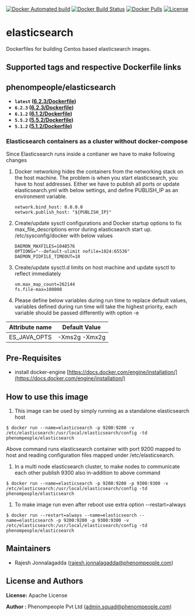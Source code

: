 [![Docker Automated build](https://img.shields.io/docker/automated/phenompeople/elasticsearch.svg?style=plastic)](https://hub.docker.com/r/phenompeople/elasticsearch/)
[![Docker Build Status](https://img.shields.io/docker/build/phenompeople/elasticsearch.svg?style=plastic)](https://hub.docker.com/r/phenompeople/elasticsearch/)
[![Docker Pulls](https://img.shields.io/docker/pulls/phenompeople/elasticsearch.svg?style=plastic)](https://hub.docker.com/r/phenompeople/elasticsearch/)
[![License](https://img.shields.io/badge/License-Apache%202.0-blue.svg)](https://opensource.org/licenses/Apache-2.0)

# elasticsearch 

Dockerfiles for building Centos based elasticsearch images.

## Supported tags and respective Dockerfile links

## phenompeople/elasticsearch

* **`latest`		([6.2.3/Dockerfile](https://bitbucket.org/phenompeople/elasticsearch/src/master/6.2.3/Dockerfile))**
* **`6.2.3` 		([6.2.3/Dockerfile](https://bitbucket.org/phenompeople/elasticsearch/src/master/6.2.3/Dockerfile))**
* **`6.1.2` 		([6.1.2/Dockerfile](https://bitbucket.org/phenompeople/elasticsearch/src/master/6.1.2/Dockerfile))**
* **`5.5.2` 		([5.5.2/Dockerfile](https://bitbucket.org/phenompeople/elasticsearch/src/master/5.5.2/Dockerfile))**
* **`5.1.2` 		([5.1.2/Dockerfile](https://bitbucket.org/phenompeople/elasticsearch/src/master/5.1.2/Dockerfile))**

### Elasticsearch containers as a cluster without docker-compose 

Since Elasticsearch runs inside a contianer we have to make following changes

1. Docker networking hides the containers from the networking stack on the host machine. The problem is when you start elasticsearch, you have to host addresses. 
   Either we have to publish all ports or update elasticsearch.yml with below settings, and define PUBLISH_IP as an environment variable.
   
   ```
   network.bind_host: 0.0.0.0
   network.publish_host: "${PUBLISH_IP}"
   ```
    
1. Create/update sysctl configurations and Docker startup options to fix max_file_descriptions error during elasticsearch start up.
	/etc/sysconfig/docker with below values
	
	```
	DAEMON_MAXFILES=1048576
	OPTIONS="--default-ulimit nofile=1024:65536"
	DAEMON_PIDFILE_TIMEOUT=10
	```

1. Create/update sysctl.d limits on host machine and update sysctl to reflect immediately

	```
	vm.max_map_count=262144
	fs.file-max=100000
	```
1. Please define below variables during run time to replace default values, variables defined during run time will take the highest priority, each variable should be passed differently with option -e 

|Attribute name                     | Default Value             |
|-----------------------------------|---------------------------|
|ES_JAVA_OPTS                       | -Xms2g -Xmx2g             |

## Pre-Requisites

- install docker-engine [https://docs.docker.com/engine/installation/](https://docs.docker.com/engine/installation/)

## How to use this image 

1.  This image can be used by simply running as a standalone elasticsearch host 

```$ docker run --name=elasticsearch -p 9200:9200 -v /etc/elasticsearch:/usr/local/elasticsearch/config -td phenompeople/elasticsearch```

Above command runs elasticsearch container with port 9200 mapped to host and reading configuration files mapped under /etc/elasticsearch. 

1. In a multi node elasticsearch cluster, to make nodes to communicate each other publish 9300 also in-addition to above command

```$ docker run --name=elasticsearch -p 9200:9200 -p 9300:9300 -v /etc/elasticsearch:/usr/local/elasticsearch/config -td phenompeople/elasticsearch```

1. To make image run even after reboot use extra option --restart=always

```$ docker run --restart=always --name=elasticsearch --name=elasticsearch -p 9200:9200 -p 9300:9300 -v /etc/elasticsearch:/usr/local/elasticsearch/config -td phenompeople/elasticsearch```

## Maintainers

* Rajesh Jonnalagadda (<rajesh.jonnalagadda@phenompeople.com>)

## License and Authors

**License:**	Apache License

**Author :** Phenompeople Pvt Ltd (<admin.squad@phenompeople.com>)